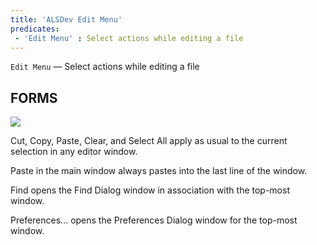 ```yaml
---
title: 'ALSDev Edit Menu'
predicates:
 - 'Edit Menu' : Select actions while editing a file
---
```

`Edit Menu` — Select actions while editing a file


## FORMS


![](images/edit_menu_notes.gif)

Cut,
Copy,
Paste,
Clear, and
Select All apply as usual to the current selection in any editor window.


Paste in the main window always pastes into the last line of the window.


Find opens the Find Dialog window in association with the top-most window.


Preferences... opens the Preferences Dialog window for the top-most window.

